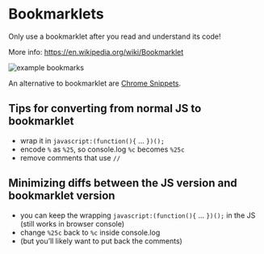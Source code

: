 # Bookmarklets

Only use a bookmarklet after you read and understand its code!

More info: https://en.wikipedia.org/wiki/Bookmarklet

![example bookmarks](ExampleBookmarks.png)

An alternative to bookmarklet are [Chrome Snippets](https://developer.chrome.com/docs/devtools/javascript/snippets/).

## Tips for converting from normal JS to bookmarklet

- wrap it in `javascript:(function(){` … `})();`
- encode `%` as `%25`, so console.log `%c` becomes `%25c`
- remove comments that use `//`

## Minimizing diffs between the JS version and bookmarklet version

- you can keep the wrapping `javascript:(function(){` … `})();` in the JS (still works in browser console)
- change `%25c` back to `%c` inside console.log
- (but you’ll likely want to put back the comments)
